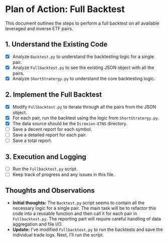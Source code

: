# Plan of Action: Full Backtest

This document outlines the steps to perform a full backtest on all available leveraged and inverse ETF pairs.

## 1. Understand the Existing Code

- [X] Analyze `Backtest.py` to understand the backtesting logic for a single pair.
- [X] Analyze `Fullbacktest.py` to see the existing JSON object with all the pairs.
- [X] Analyze `ShortStratergy.py` to understand the core backtesting logic.

## 2. Implement the Full Backtest

- [X] Modify `Fullbacktest.py` to iterate through all the pairs from the JSON object.
- [X] For each pair, run the backtest using the logic from `ShortStratergy.py`.
- [X] The data source should be the `Direxion-ETNS` directory.
- [ ] Save a decent report for each symbol.
- [ ] Save a detailed report for each pair.
- [ ] Save a total report.

## 3. Execution and Logging

- [ ] Run the `Fullbacktest.py` script.
- [ ] Keep track of progress and any issues in this file.

## Thoughts and Observations

*   **Initial thoughts:** The `Backtest.py` script seems to contain all the necessary logic for a single pair. The main task will be to refactor this code into a reusable function and then call it for each pair in `Fullbacktest.py`. The reporting part will require careful handling of data aggregation and file I/O.
*   **Update:** I've modified `Fullbacktest.py` to run the backtests and save the individual trade logs. Next, I'll run the script.